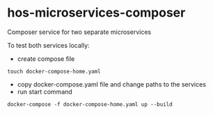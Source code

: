 # hos-microservices-composer

Composer service for two separate microservices

To test both services locally:
- create compose file
```
touch docker-compose-home.yaml
```
- copy docker-compose.yaml file and change paths to the services
- run start command
```
docker-compose -f docker-compose-home.yaml up --build
```